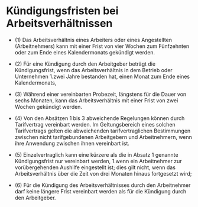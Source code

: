 # Kündigungsfristen bei Arbeitsverhältnissen

- (1) Das Arbeitsverhältnis eines Arbeiters oder eines Angestellten (Arbeitnehmers) kann mit einer Frist von vier Wochen zum Fünfzehnten oder zum Ende eines Kalendermonats gekündigt werden.

- (2) Für eine Kündigung durch den Arbeitgeber beträgt die Kündigungsfrist, wenn das Arbeitsverhältnis in dem Betrieb oder Unternehmen 1.zwei Jahre bestanden hat, einen Monat zum Ende eines Kalendermonats,

- (3) Während einer vereinbarten Probezeit, längstens für die Dauer von sechs Monaten, kann das Arbeitsverhältnis mit einer Frist von zwei Wochen gekündigt werden.

- (4) Von den Absätzen 1 bis 3 abweichende Regelungen können durch Tarifvertrag vereinbart werden. Im Geltungsbereich eines solchen Tarifvertrags gelten die abweichenden tarifvertraglichen Bestimmungen zwischen nicht tarifgebundenen Arbeitgebern und Arbeitnehmern, wenn ihre Anwendung zwischen ihnen vereinbart ist.

- (5) Einzelvertraglich kann eine kürzere als die in Absatz 1 genannte Kündigungsfrist nur vereinbart werden, 1.wenn ein Arbeitnehmer zur vorübergehenden Aushilfe eingestellt ist; dies gilt nicht, wenn das Arbeitsverhältnis über die Zeit von drei Monaten hinaus fortgesetzt wird;

- (6) Für die Kündigung des Arbeitsverhältnisses durch den Arbeitnehmer darf keine längere Frist vereinbart werden als für die Kündigung durch den Arbeitgeber.

